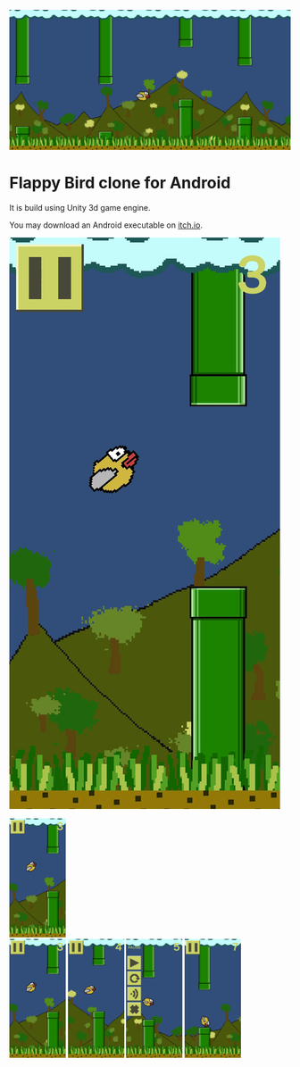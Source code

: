 ![Banner image](Screenshots/Banner.jpg)
# Flappy Bird clone for Android

It is build using Unity 3d game engine.

You may download an Android executable on [itch.io](https://snma.itch.io/flappybird-clone).

![Gameplay screenshot](Screenshots/Play1.jpg)


  <div style="max-width: 20%; display: inline-block;">
    <img src="https://github.com/sn-ma/FlappyBird/blob/0cc028ed27c776471fa213bf576ae77fa0d9eee5/Screenshots/Play1.jpg">
  </div>

<div width="100%" style="display: block; float: center;">
  <div style="max-width: 20%; display: inline-block;">
    <img src="https://github.com/sn-ma/FlappyBird/blob/0cc028ed27c776471fa213bf576ae77fa0d9eee5/Screenshots/Play1.jpg">
  </div>
  <div style="max-width: 20%; display: inline-block;">
    <img src="https://github.com/sn-ma/FlappyBird/blob/0cc028ed27c776471fa213bf576ae77fa0d9eee5/Screenshots/Play2.jpg">
  </div>
  <div style="max-width: 20%; display: inline-block;">
    <img src="https://github.com/sn-ma/FlappyBird/blob/0cc028ed27c776471fa213bf576ae77fa0d9eee5/Screenshots/Pause1.jpg">
  </div>
  <div style="max-width: 20%; display: inline-block;">
    <img src="https://github.com/sn-ma/FlappyBird/blob/0cc028ed27c776471fa213bf576ae77fa0d9eee5/Screenshots/Dead1.jpg">
  </div>
</div>
